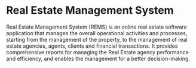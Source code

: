 # Real Estate Management System 
Real Estate Management System (REMS) is an online real estate software application that manages the overall operational activities and processes, starting from the management of the property, to the management of real estate agencies, agents, clients and financial transactions. It provides comprehensive reports for managing the Real Estate agency performance and efficiency, and enables the management for a better decision-making.
